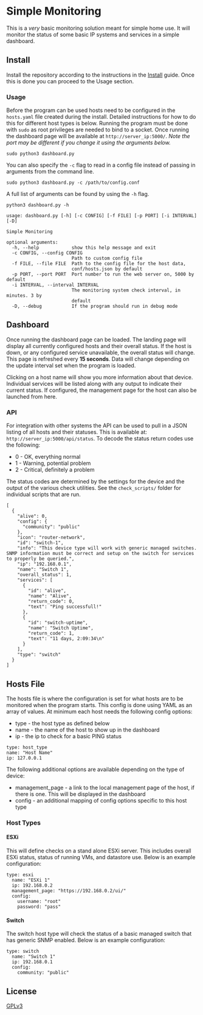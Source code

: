 # Simple Monitoring

This is a _very_ basic monitoring solution meant for simple home use. It will monitor the status of some basic IP systems and services in a simple dashboard.

## Install

Install the repository according to the instructions in the [Install](install/Install.md) guide. Once this is done you can proceed to the Usage section.

### Usage

Before the program can be used hosts need to be configured in the `hosts.yaml` file created during the install. Detailed instructions for how to do this for different host types is below. Running the program must be done with `sudo` as root privileges are needed to bind to a socket. Once running the dashboard page will be available at `http://server_ip:5000/`. _Note the port may be different if you change it using the arguments below._

```
sudo python3 dashboard.py
```

You can also specify the `-c` flag to read in a config file instead of passing in arguments from the command line.

```
sudo python3 dashboard.py -c /path/to/config.conf
```

A full list of arguments can be found by using the `-h` flag.

```
python3 dashboard.py -h

usage: dashboard.py [-h] [-c CONFIG] [-f FILE] [-p PORT] [-i INTERVAL] [-D]

Simple Monitoring

optional arguments:
  -h, --help            show this help message and exit
  -c CONFIG, --config CONFIG
                        Path to custom config file
  -f FILE, --file FILE  Path to the config file for the host data,
                        conf/hosts.json by default
  -p PORT, --port PORT  Port number to run the web server on, 5000 by default
  -i INTERVAL, --interval INTERVAL
                        The monitoring system check interval, in minutes. 3 by
                        default
  -D, --debug           If the program should run in debug mode

```

## Dashboard

Once running the dashboard page can be loaded. The landing page will display all currently configured hosts and their overall status. If the host is down, or any configured service unavailable, the overall status will change. This page is refreshed every __15 seconds__. Data will change depending on the update interval set when the program is loaded.

Clicking on a host name will show you more information about that device. Individual services will be listed along with any output to indicate their current status. If configured, the management page for the host can also be launched from here.

### API

For integration with other systems the API can be used to pull in a JSON listing of all hosts and their statuses. This is available at: `http://server_ip:5000/api/status`. To decode the status return codes use the following:

* 0 - OK, everything normal
* 1 - Warning, potential problem
* 2 - Critical, definitely a problem

The status codes are determined by the settings for the device and the output of the various check utilities. See the `check_scripts/` folder for individual scripts that are run.

```
[
  {
    "alive": 0,
    "config": {
      "community": "public"
    },
    "icon": "router-network",
    "id": "switch-1",
    "info": "This device type will work with generic managed switches. SNMP information must be correct and setup on the switch for services to properly be queried.",
    "ip": "192.168.0.1",
    "name": "Switch 1",
    "overall_status": 1,
    "services": [
      {
        "id": "alive",
        "name": "Alive",
        "return_code": 0,
        "text": "Ping successfull!"
      },
      {
        "id": "switch-uptime",
        "name": "Switch Uptime",
        "return_code": 1,
        "text": "11 days, 2:09:34\n"
      }
    ],
    "type": "switch"
  }
]
```

## Hosts File

The hosts file is where the configuration is set for what hosts are to be monitored when the program starts. This config is done using YAML as an array of values. At minimum each host needs the following config options:

* type - the host type as defined below
* name - the name of the host to show up in the dashboard
* ip - the ip to check for a basic PING status

```
type: host_type
name: "Host Name"
ip: 127.0.0.1
```

The following additional options are available depending on the type of device:

* management_page - a link to the local management page of the host, if there is one. This will be displayed in the dashboard
* config - an additional mapping of config options specific to this host type

### Host Types

#### ESXi

This will define checks on a stand alone ESXi server. This includes overall ESXi status, status of running VMs, and datastore use. Below is an example configuration:

```
type: esxi
  name: "ESXi 1"
  ip: 192.168.0.2
  management_page: "https://192.168.0.2/ui/"
  config:
    username: "root"
    password: "pass"
```

#### Switch

The switch host type will check the status of a basic managed switch that has generic SNMP enabled. Below is an example configuration:

```
type: switch
  name: "Switch 1"
  ip: 192.168.0.1
  config:
    community: "public"
```

## License

[GPLv3](https://github.com/robweber/simple-monitoring/blob/main/LICENSE)
